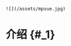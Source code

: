                                                                                                ![](/assets/mpvue.jpg)

# 介绍 {#_1}




